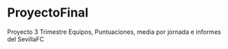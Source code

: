 # ProyectoFinal
Proyecto 3 Trimestre Equipos, Puntuaciones, media por jornada e informes del SevillaFC
